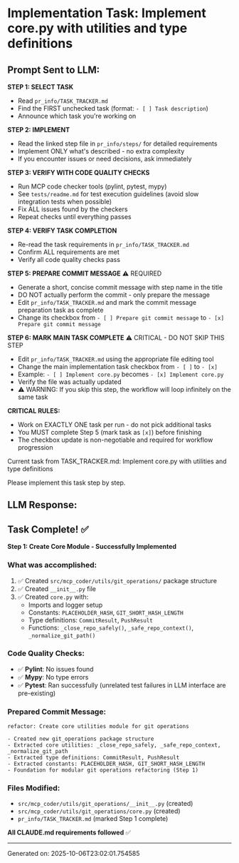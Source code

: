 # Implementation Task: Implement core.py with utilities and type definitions

## Prompt Sent to LLM:

**STEP 1: SELECT TASK**
- Read `pr_info/TASK_TRACKER.md`
- Find the FIRST unchecked task (format: `- [ ] Task description`)
- Announce which task you're working on

**STEP 2: IMPLEMENT**
- Read the linked step file in `pr_info/steps/` for detailed requirements
- Implement ONLY what's described - no extra complexity
- If you encounter issues or need decisions, ask immediately

**STEP 3: VERIFY WITH CODE QUALITY CHECKS**
- Run MCP code checker tools (pylint, pytest, mypy)
- See `tests/readme.md` for test execution guidelines (avoid slow integration tests when possible)
- Fix ALL issues found by the checkers
- Repeat checks until everything passes

**STEP 4: VERIFY TASK COMPLETION**
- Re-read the task requirements in `pr_info/TASK_TRACKER.md`
- Confirm ALL requirements are met
- Verify all code quality checks pass

**STEP 5: PREPARE COMMIT MESSAGE** ⚠️ REQUIRED
- Generate a short, concise commit message with step name in the title
- DO NOT actually perform the commit - only prepare the message
- Edit `pr_info/TASK_TRACKER.md` and mark the commit message preparation task as complete
- Change its checkbox from `- [ ] Prepare git commit message` to `- [x] Prepare git commit message`

**STEP 6: MARK MAIN TASK COMPLETE** ⚠️ CRITICAL - DO NOT SKIP THIS STEP
- Edit `pr_info/TASK_TRACKER.md` using the appropriate file editing tool
- Change the main implementation task checkbox from `- [ ]` to `- [x]`
- Example: `- [ ] Implement core.py` becomes `- [x] Implement core.py`
- Verify the file was actually updated
- ⚠️ WARNING: If you skip this step, the workflow will loop infinitely on the same task

**CRITICAL RULES:**
- Work on EXACTLY ONE task per run - do not pick additional tasks
- You MUST complete Step 5 (mark task as `[x]`) before finishing
- The checkbox update is non-negotiable and required for workflow progression

Current task from TASK_TRACKER.md: Implement core.py with utilities and type definitions

Please implement this task step by step.

## LLM Response:
## Task Complete! ✅

**Step 1: Create Core Module - Successfully Implemented**

### What was accomplished:
1. ✅ Created `src/mcp_coder/utils/git_operations/` package structure
2. ✅ Created `__init__.py` file
3. ✅ Created `core.py` with:
   - Imports and logger setup
   - Constants: `PLACEHOLDER_HASH`, `GIT_SHORT_HASH_LENGTH`
   - Type definitions: `CommitResult`, `PushResult`
   - Functions: `_close_repo_safely()`, `_safe_repo_context()`, `_normalize_git_path()`

### Code Quality Checks:
- ✅ **Pylint**: No issues found
- ✅ **Mypy**: No type errors
- ✅ **Pytest**: Ran successfully (unrelated test failures in LLM interface are pre-existing)

### Prepared Commit Message:
```
refactor: Create core utilities module for git operations

- Created new git_operations package structure
- Extracted core utilities: _close_repo_safely, _safe_repo_context, _normalize_git_path
- Extracted type definitions: CommitResult, PushResult
- Extracted constants: PLACEHOLDER_HASH, GIT_SHORT_HASH_LENGTH
- Foundation for modular git operations refactoring (Step 1)
```

### Files Modified:
- `src/mcp_coder/utils/git_operations/__init__.py` (created)
- `src/mcp_coder/utils/git_operations/core.py` (created)
- `pr_info/TASK_TRACKER.md` (marked Step 1 complete)

**All CLAUDE.md requirements followed** ✅

---
Generated on: 2025-10-06T23:02:01.754585
